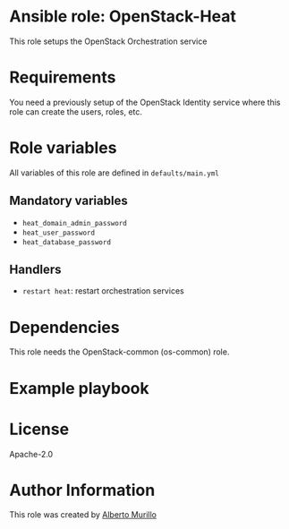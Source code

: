 # Ansible role: OpenStack-Heat

This role setups the OpenStack Orchestration service

# Requirements
You need a previously setup of the OpenStack Identity service
where this role can create the users, roles, etc.

# Role variables
All variables of this role are defined in `defaults/main.yml`

## Mandatory variables
* `heat_domain_admin_password`
* `heat_user_password`
* `heat_database_password`

## Handlers
* `restart heat`: restart orchestration services

# Dependencies
This role needs the OpenStack-common (os-common) role.

# Example playbook

# License
Apache-2.0

# Author Information
This role was created by [Alberto Murillo](alberto.murillo.silva@intel.com)
